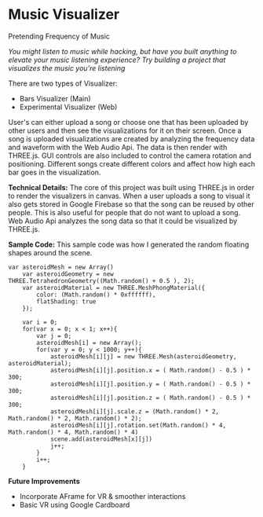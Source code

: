 # Music Visualizer
Pretending Frequency of Music

_You might listen to music while hacking, but have you built anything to elevate your music listening experience? Try building a project that visualizes the music you’re listening_

There are two types of Visualizer:
- Bars Visualizer (Main)
- Experimental Visualizer (Web)

User's can either upload a song or choose one that has been uploaded by other users and then see the visualizations for it on their screen. Once a song is uploaded visualizations are created by analyzing the frequency data and waveform with the Web Audio Api. The data is then render with THREE.js. GUI controls are also included to control the camera rotation and positioning. Different songs create different colors and affect how high each bar goes in the visualization.

**Technical Details:**
The core of this project was built using THREE.js in order to render the visualizers in canvas. When a user uploads a song to visual it also gets stored in Google Firebase so that the song can be reused by other people. This is also useful for people that do not want to upload a song. Web Audio Api analyzes the song data so that it could be visualized by THREE.js.

**Sample Code:**
This sample code was how I generated the random floating shapes around the scene.

```
var asteroidMesh = new Array()
    var asteroidGeometry = new THREE.TetrahedronGeometry((Math.random() + 0.5 ), 2);
    var asteroidMaterial = new THREE.MeshPhongMaterial({ 
        color: (Math.random() * 0xffffff), 
        flatShading: true 
    });

    var i = 0;
    for(var x = 0; x < 1; x++){
        var j = 0;
        asteroidMesh[i] = new Array();
        for(var y = 0; y < 1000; y++){
            asteroidMesh[i][j] = new THREE.Mesh(asteroidGeometry, asteroidMaterial);
            asteroidMesh[i][j].position.x = ( Math.random() - 0.5 ) * 300;
            asteroidMesh[i][j].position.y = ( Math.random() - 0.5 ) * 300;
            asteroidMesh[i][j].position.z = ( Math.random() - 0.5 ) * 300;
            asteroidMesh[i][j].scale.z = (Math.random() * 2, Math.random() * 2, Math.random() * 2);
            asteroidMesh[i][j].rotation.set(Math.random() * 4, Math.random() * 4, Math.random() * 4)
            scene.add(asteroidMesh[x][j])
            j++;
        }
        i++;
    }
```
    
**Future Improvements**

- Incorporate AFrame for VR & smoother interactions 
- Basic VR using Google Cardboard 
